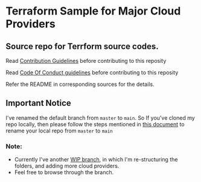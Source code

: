 # Terraform Sample for Major Cloud Providers

## Source repo for Terrform source codes.

Read [Contribution Guidelines](./CODE_OF_CONDUCT.md) before contributing to this reposity 

Read [Code Of Conduct guidelines](./CONTRIBUTING.md) before contributing to this reposity

Refer the README in corresponding sources for the details. 

## Important Notice
I've renamed the default branch from `master` to `main`. So If you've cloned my repo locally, then please follow the steps mentioned in [this document](https://dev.to/chefgs/git-101-rename-default-branch-from-master-to-main-5bf4#steps-to-rename-the-other-users-local-repo) to rename your local repo from `master` to `main`

### Note: 
- Currently I've another [WIP branch](https://github.com/chefgs/terraform_repo/tree/folder_restructure), in which I'm re-structuring the folders, and adding more cloud providers. 
- Feel free to browse through the branch.
